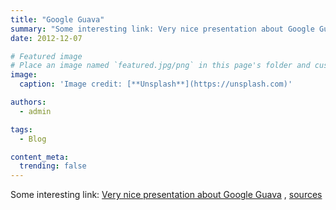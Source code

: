 ```yaml
---
title: "Google Guava"
summary: "Some interesting link: Very nice presentation about Google Guava , sources"
date: 2012-12-07

# Featured image
# Place an image named `featured.jpg/png` in this page's folder and customize its options here.
image:
  caption: 'Image credit: [**Unsplash**](https://unsplash.com)'

authors:
  - admin

tags:
  - Blog

content_meta:
  trending: false
---
```

Some interesting link:
[Very nice presentation about Google Guava](https://tomaszdziurko.pl/2012/02/google-guava/)
,
[sources](https://github.com/tdziurko/Guava-Lessons)
